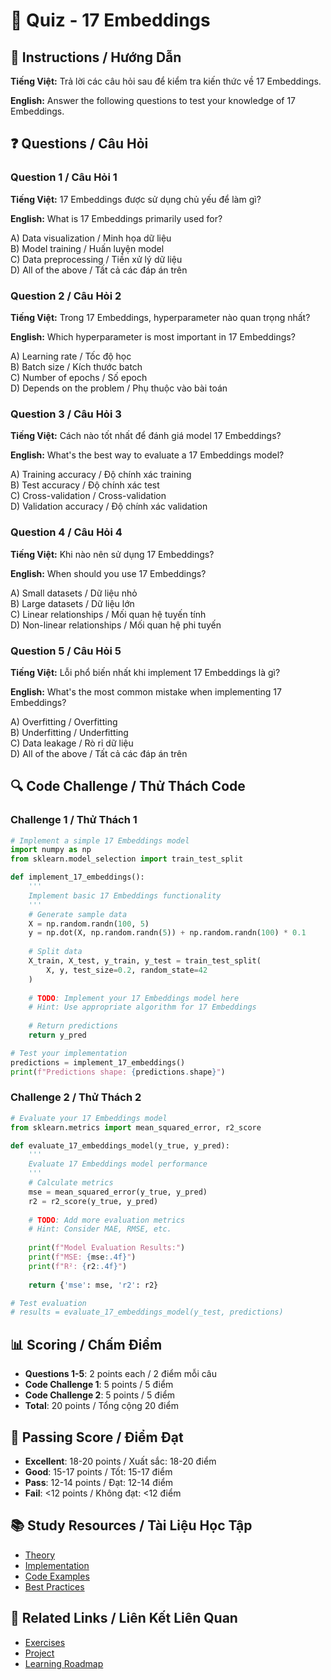 # 🧠 Quiz - 17 Embeddings

## 📝 Instructions / Hướng Dẫn

**Tiếng Việt:** Trả lời các câu hỏi sau để kiểm tra kiến thức về 17 Embeddings.

**English:** Answer the following questions to test your knowledge of 17 Embeddings.

## ❓ Questions / Câu Hỏi

### Question 1 / Câu Hỏi 1
**Tiếng Việt:** 17 Embeddings được sử dụng chủ yếu để làm gì?

**English:** What is 17 Embeddings primarily used for?

A) Data visualization / Minh họa dữ liệu  
B) Model training / Huấn luyện model  
C) Data preprocessing / Tiền xử lý dữ liệu  
D) All of the above / Tất cả các đáp án trên

### Question 2 / Câu Hỏi 2
**Tiếng Việt:** Trong 17 Embeddings, hyperparameter nào quan trọng nhất?

**English:** Which hyperparameter is most important in 17 Embeddings?

A) Learning rate / Tốc độ học  
B) Batch size / Kích thước batch  
C) Number of epochs / Số epoch  
D) Depends on the problem / Phụ thuộc vào bài toán

### Question 3 / Câu Hỏi 3
**Tiếng Việt:** Cách nào tốt nhất để đánh giá model 17 Embeddings?

**English:** What's the best way to evaluate a 17 Embeddings model?

A) Training accuracy / Độ chính xác training  
B) Test accuracy / Độ chính xác test  
C) Cross-validation / Cross-validation  
D) Validation accuracy / Độ chính xác validation

### Question 4 / Câu Hỏi 4
**Tiếng Việt:** Khi nào nên sử dụng 17 Embeddings?

**English:** When should you use 17 Embeddings?

A) Small datasets / Dữ liệu nhỏ  
B) Large datasets / Dữ liệu lớn  
C) Linear relationships / Mối quan hệ tuyến tính  
D) Non-linear relationships / Mối quan hệ phi tuyến

### Question 5 / Câu Hỏi 5
**Tiếng Việt:** Lỗi phổ biến nhất khi implement 17 Embeddings là gì?

**English:** What's the most common mistake when implementing 17 Embeddings?

A) Overfitting / Overfitting  
B) Underfitting / Underfitting  
C) Data leakage / Rò rỉ dữ liệu  
D) All of the above / Tất cả các đáp án trên

## 🔍 Code Challenge / Thử Thách Code

### Challenge 1 / Thử Thách 1
```python
# Implement a simple 17 Embeddings model
import numpy as np
from sklearn.model_selection import train_test_split

def implement_17_embeddings():
    '''
    Implement basic 17 Embeddings functionality
    '''
    # Generate sample data
    X = np.random.randn(100, 5)
    y = np.dot(X, np.random.randn(5)) + np.random.randn(100) * 0.1
    
    # Split data
    X_train, X_test, y_train, y_test = train_test_split(
        X, y, test_size=0.2, random_state=42
    )
    
    # TODO: Implement your 17 Embeddings model here
    # Hint: Use appropriate algorithm for 17 Embeddings
    
    # Return predictions
    return y_pred

# Test your implementation
predictions = implement_17_embeddings()
print(f"Predictions shape: {predictions.shape}")
```

### Challenge 2 / Thử Thách 2
```python
# Evaluate your 17 Embeddings model
from sklearn.metrics import mean_squared_error, r2_score

def evaluate_17_embeddings_model(y_true, y_pred):
    '''
    Evaluate 17 Embeddings model performance
    '''
    # Calculate metrics
    mse = mean_squared_error(y_true, y_pred)
    r2 = r2_score(y_true, y_pred)
    
    # TODO: Add more evaluation metrics
    # Hint: Consider MAE, RMSE, etc.
    
    print(f"Model Evaluation Results:")
    print(f"MSE: {mse:.4f}")
    print(f"R²: {r2:.4f}")
    
    return {'mse': mse, 'r2': r2}

# Test evaluation
# results = evaluate_17_embeddings_model(y_test, predictions)
```

## 📊 Scoring / Chấm Điểm

- **Questions 1-5**: 2 points each / 2 điểm mỗi câu
- **Code Challenge 1**: 5 points / 5 điểm
- **Code Challenge 2**: 5 points / 5 điểm
- **Total**: 20 points / Tổng cộng 20 điểm

## 🎯 Passing Score / Điểm Đạt

- **Excellent**: 18-20 points / Xuất sắc: 18-20 điểm
- **Good**: 15-17 points / Tốt: 15-17 điểm  
- **Pass**: 12-14 points / Đạt: 12-14 điểm
- **Fail**: <12 points / Không đạt: <12 điểm

## 📚 Study Resources / Tài Liệu Học Tập

- [Theory](./THEORY_17_embeddings.md)
- [Implementation](./IMPLEMENTATION_17_embeddings.md)
- [Code Examples](./CODE_EXAMPLES_17_embeddings.md)
- [Best Practices](./BEST_PRACTICES_17_embeddings.md)

## 🔗 Related Links / Liên Kết Liên Quan

- [Exercises](./EXERCISES_17_embeddings.md)
- [Project](./PROJECT_17_embeddings.md)
- [Learning Roadmap](./LEARNING_ROADMAP_17_embeddings.md)
